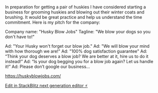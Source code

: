 In preparation for getting a pair of huskies I have considered starting a business for grooming huskies and blowing out their winter coats and brushing. It would be great practice and help us understand the time commitment. Here is my pitch for the company:

Company name: "Husky Blow Jobs"
Tagline: "We blow your dogs so you don't have to!"

Ad: "Your Husky won't forget our blow job."
Ad: "We will blow your mind with how thorough we are!"
Ad: "100% dog satisfaction guarantee"
Ad: “Think your dog deserves a blow job? We are better at it, hire us to do it instead!”
Ad: “Is your dog begging you for a blow job again? Let us handle it!”
Ad: Please don’t google our business…

https://huskyblowjobs.com/


[Edit in StackBlitz next generation editor ⚡️](https://stackblitz.com/~/github.com/MichaelJHTaggart/huskyblowjobs)
